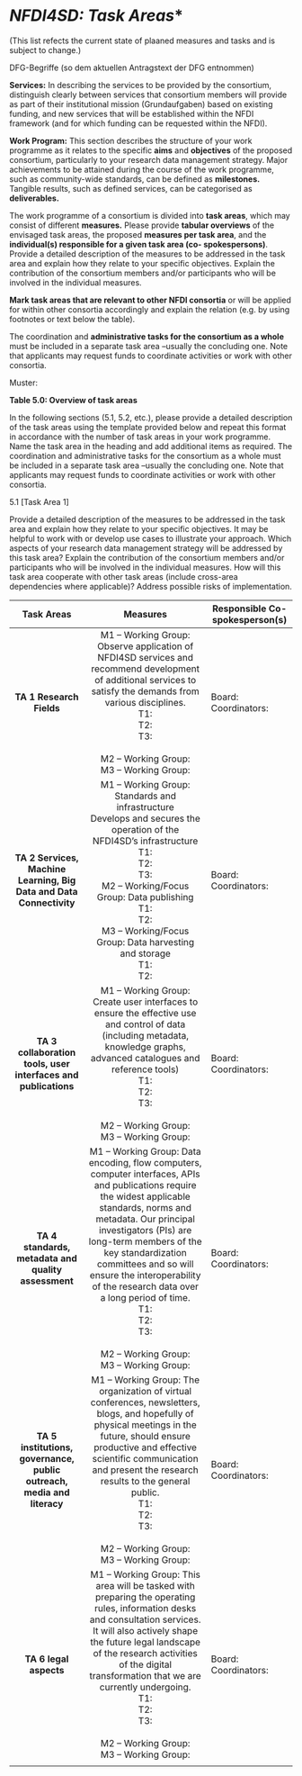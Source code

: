 # *NFDI4SD: Task Areas**

(This list refects the current state of plaaned measures and tasks and is subject to change.)



DFG-Begriffe (so dem aktuellen Antragstext der DFG entnommen)

**Services:** In describing the services to be provided by the consortium, distinguish clearly between services that consortium members will provide as part of their institutional mission (Grundaufgaben) based on existing funding, and new services that will be established within the NFDI framework (and for which funding can be requested within the NFDI).

**Work Program:** This section describes the structure of your work programme as it relates to the specific **aims** and **objectives** of the proposed consortium, particularly to your research data management strategy. Major achievements to be attained during the course of the work programme, such as community-wide standards, can be defined as **milestones.** Tangible results, such as defined services, can be categorised as **deliverables.**

The work programme of a consortium is divided into **task areas**, which may consist of different **measures.** Please provide **tabular overviews** of the envisaged task areas, the proposed **measures per task area**, and the **individual(s) responsible for a given task area (co- spokespersons)**. Provide a detailed description of the measures to be addressed in the task area and explain how they relate to your specific objectives. Explain the contribution of the consortium members and/or participants who will be involved in the individual measures.

**Mark task areas that are relevant to other NFDI consortia** or will be applied for within other consortia accordingly and explain the relation (e.g. by using footnotes or text below the table).

The coordination and **administrative tasks for the consortium as a whole** must be included in a separate task area –usually the concluding one. Note that applicants may request funds to coordinate activities or work with other consortia.

Muster: 

**Table 5.0: Overview of task areas**

In the following sections (5.1, 5.2, etc.), please provide a detailed description of the task areas using the template provided below and repeat this format in accordance with the number of task areas in your work programme. Name the task area in the heading and add additional items as required. The coordination and administrative tasks for the consortium as a whole must be included in a separate task area –usually the concluding one. Note that applicants may request funds to coordinate activities or work with other consortia.

5.1 [Task Area 1]

Provide a detailed description of the measures to be addressed in the task area and explain how they relate to your specific objectives. It may be helpful to work with or develop use cases to illustrate your approach. Which aspects of your research data management strategy will be addressed by this task area? Explain the contribution of the consortium members and/or participants who will be involved in the individual measures. How will this task area cooperate with other task areas (include cross-area dependencies where applicable)? Address possible risks of implementation.

|                        **Task Areas**                        |                         **Measures**                         | **Responsible Co-spokesperson(s)** |
| :----------------------------------------------------------: | :----------------------------------------------------------: | ---------------------------------- |
|                  **TA 1 Research  Fields**                   | M1 – Working Group: Observe application of NFDI4SD services and recommend development of additional services to satisfy the demands from various disciplines.<br />T1:<br />T2:<br />T3:<br /><br />M2 – Working Group: <br />M3 – Working Group: | Board: <br />Coordinators:         |
| **TA 2 Services, Machine  Learning, Big Data and Data Connectivity** | M1 – Working Group: Standards and infrastructure<br />Develops and secures the operation of the NFDI4SD’s infrastructure<br />T1:  <br />T2:<br />T3:<br />M2 – Working/Focus Group:  Data publishing<br />T1: <br /> T2: <br />M3 – Working/Focus Group: Data harvesting and storage<br />T1: <br /> T2: <br /> | Board: <br />Coordinators:         |
| **TA 3 collaboration tools, user interfaces and publications** | M1 – Working Group: Create user interfaces to ensure the effective use and control of data (including metadata, knowledge graphs, advanced catalogues and reference tools) <br />T1:<br />T2:<br />T3:<br /><br />M2 – Working Group: <br />M3 – Working Group: | Board: <br />Coordinators:         |
|     **TA 4 standards, metadata and quality assessment**      | M1 – Working Group: Data encoding, flow computers, computer interfaces, APIs and publications require the widest applicable standards, norms and metadata. Our principal investigators (PIs) are long-term members of the key standardization committees and so will ensure the interoperability of the research data over a long period of time.<br />T1:<br />T2:<br />T3:<br /><br />M2 – Working Group: <br />M3 – Working Group: | Board: <br />Coordinators:         |
| **TA 5 institutions, governance, public outreach, media and literacy** | M1 – Working Group: The organization of virtual conferences, newsletters, blogs, and hopefully of physical meetings in the future, should ensure productive and effective scientific communication and present the research results to the general public.<br />T1:<br />T2:<br />T3:<br /><br />M2 – Working Group: <br />M3 – Working Group: | Board: <br />Coordinators:         |
|                    **TA 6 legal aspects**                    | M1 – Working Group: This area will be tasked with preparing the operating rules, information desks and consultation services. It will also actively shape the future legal landscape of the research activities of the digital transformation that we are currently undergoing.<br />T1:<br />T2:<br />T3:<br /><br />M2 – Working Group: <br />M3 – Working Group: | Board: <br />Coordinators:         |
|                                                              |                                                              |                                    |
